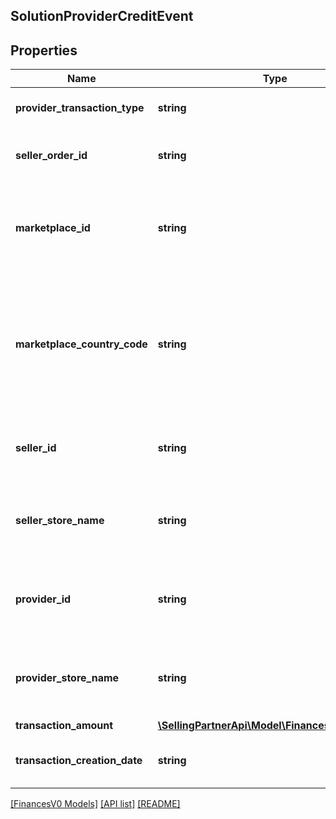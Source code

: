 ## SolutionProviderCreditEvent

## Properties

Name | Type | Description | Notes
------------ | ------------- | ------------- | -------------
**provider_transaction_type** | **string** | The transaction type. | [optional]
**seller_order_id** | **string** | A seller-defined identifier for an order. | [optional]
**marketplace_id** | **string** | The identifier of the marketplace where the order was placed. | [optional]
**marketplace_country_code** | **string** | The two-letter country code of the country associated with the marketplace where the order was placed. | [optional]
**seller_id** | **string** | The Amazon-defined identifier of the seller. | [optional]
**seller_store_name** | **string** | The store name where the payment event occurred. | [optional]
**provider_id** | **string** | The Amazon-defined identifier of the solution provider. | [optional]
**provider_store_name** | **string** | The store name where the payment event occurred. | [optional]
**transaction_amount** | [**\SellingPartnerApi\Model\FinancesV0\Currency**](Currency.md) |  | [optional]
**transaction_creation_date** | **string** | A date string in ISO 8601 format. | [optional]

[[FinancesV0 Models]](../) [[API list]](../../Api) [[README]](../../../README.md)
